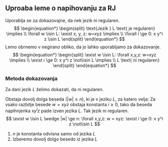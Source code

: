 ## Uproaba leme o napihovanju za RJ
Uporablja se za dokazovajne, da nek jezik ni regularen.
$$
\begin{equation*}
\begin{split}
    \text{Jezik } L \text{ je regularen} \implies \\
    \forall w \isin L: \exist x, y, z: w=xyz \implies \\
    \forall i \ge 0: x y^i z \isin L
\end{split}
\end{equation*}
$$
Lemo obrnemo v negirano obliko, da jo lahko uporabljamo za dokazovanje.
$$
\begin{equation*}
\begin{split}
    \exist w \isin L: \forall x,y,z: w=xyz \implies \\
    \exist i \ge 0: x y^i z \not\isin L \implies \\
    L \text{ ni regularen}
\end{split}
\end{equation*}
$$

### Metoda dokazovanja
Za dani jezik $L$ želimo dokazati, da ni regularen.

Obstaja dovolj dolga beseda ($|w| \ge n$), ki je v jeziku $L$, za katero velja: Za vsako razbitje besede $w=xyz$ obstaja konstanta $i \ge 0$, tako da beseda napihnjenka $x y^i z$ pade izven jezika $L$. Tak jezik ni regularen.
$$
\exist w \isin L \wedge |w| \ge n: \forall x,y,z: w = xyz: \exist i \ge 0: x y^i z \not\isin L
$$
1. $n$ je konstanta odvisna samo od jezika $L$
2. Izberemo dovolj dolgo besedo iz jezika $L$